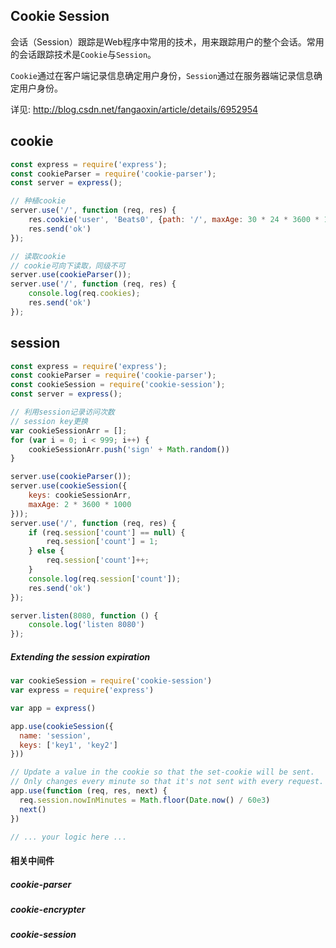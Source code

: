 ## Cookie Session
会话（Session）跟踪是Web程序中常用的技术，用来跟踪用户的整个会话。常用的会话跟踪技术是`Cookie`与`Session`。

`Cookie`通过在客户端记录信息确定用户身份，`Session`通过在服务器端记录信息确定用户身份。

详见: http://blog.csdn.net/fangaoxin/article/details/6952954

## cookie

```js
const express = require('express');
const cookieParser = require('cookie-parser');
const server = express();

// 种植cookie
server.use('/', function (req, res) {
    res.cookie('user', 'Beats0', {path: '/', maxAge: 30 * 24 * 3600 * 1000});
    res.send('ok')
});

// 读取cookie
// cookie可向下读取，同级不可
server.use(cookieParser());
server.use('/', function (req, res) {
    console.log(req.cookies);
    res.send('ok')
});
```


## session

```js
const express = require('express');
const cookieParser = require('cookie-parser');
const cookieSession = require('cookie-session');
const server = express();

// 利用session记录访问次数
// session key更换
var cookieSessionArr = [];
for (var i = 0; i < 999; i++) {
    cookieSessionArr.push('sign' + Math.random())
}

server.use(cookieParser());
server.use(cookieSession({
    keys: cookieSessionArr,
    maxAge: 2 * 3600 * 1000
}));
server.use('/', function (req, res) {
    if (req.session['count'] == null) {
        req.session['count'] = 1;
    } else {
        req.session['count']++;
    }
    console.log(req.session['count']);
    res.send('ok')
});

server.listen(8080, function () {
    console.log('listen 8080')
});
```
##### Extending the session expiration
```js
var cookieSession = require('cookie-session')
var express = require('express')

var app = express()

app.use(cookieSession({
  name: 'session',
  keys: ['key1', 'key2']
}))

// Update a value in the cookie so that the set-cookie will be sent.
// Only changes every minute so that it's not sent with every request.
app.use(function (req, res, next) {
  req.session.nowInMinutes = Math.floor(Date.now() / 60e3)
  next()
})

// ... your logic here ...
```

#### 相关中间件

##### cookie-parser
##### cookie-encrypter
##### cookie-session